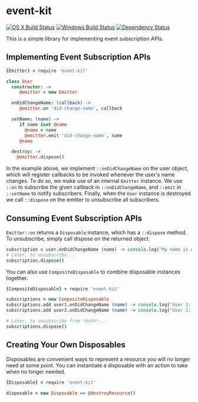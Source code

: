 # event-kit
[![OS X Build Status](https://travis-ci.org/atom/event-kit.svg?branch=master)](https://travis-ci.org/atom/event-kit) [![Windows Build Status](https://ci.appveyor.com/api/projects/status/lb32q70204lpmlxo/branch/master?svg=true)](https://ci.appveyor.com/project/Atom/event-kit/branch/master) [![Dependency Status](https://david-dm.org/atom/event-kit.svg)](https://david-dm.org/atom/event-kit)

This is a simple library for implementing event subscription APIs.

## Implementing Event Subscription APIs

```coffee
{Emitter} = require 'event-kit'

class User
  constructor: ->
     @emitter = new Emitter

  onDidChangeName: (callback) ->
     @emitter.on 'did-change-name', callback

  setName: (name) ->
     if name isnt @name
       @name = name
       @emitter.emit 'did-change-name', name
     @name

  destroy: ->
    @emitter.dispose()
```

In the example above, we implement `::onDidChangeName` on the user object, which
will register callbacks to be invoked whenever the user's name changes. To do
so, we make use of an internal `Emitter` instance. We use `::on` to subscribe
the given callback in `::onDidChangeName`, and `::emit` in `::setName` to notify
subscribers. Finally, when the `User` instance is destroyed we call `::dispose`
on the emitter to unsubscribe all subscribers.

## Consuming Event Subscription APIs

`Emitter::on` returns a `Disposable` instance, which has a `::dispose` method.
To unsubscribe, simply call dispose on the returned object.

```coffee
subscription = user.onDidChangeName (name) -> console.log("My name is #{name}")
# Later, to unsubscribe...
subscription.dispose()
```

You can also use `CompositeDisposable` to combine disposable instances together.

```coffee
{CompositeDisposable} = require 'event-kit'

subscriptions = new CompositeDisposable
subscriptions.add user1.onDidChangeName (name) -> console.log("User 1: #{name}")
subscriptions.add user2.onDidChangeName (name) -> console.log("User 2: #{name}")

# Later, to unsubscribe from *both*...
subscriptions.dispose()
```

## Creating Your Own Disposables

Disposables are convenient ways to represent a resource you will no longer
need at some point. You can instantiate a disposable with an action to take when
no longer needed.

```coffee
{Disposable} = require 'event-kit'

disposable = new Disposable => @destroyResource()
```
